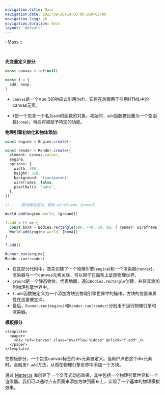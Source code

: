 ```yaml
---
navigation.title: Mass
navigation.date: 2023-09-20T14:00:00.000+08:00
navigation.lang: zh
navigation.duration: 5min
layout: 'default'
---
```


::Mass
::

<br />

**先变量定义部分**:

```typescript
const canvas = ref(null)

const f = {
  add: noop,
}
```

- `canvas`是一个Vue 3的响应式引用(ref)，它将在后面用于引用HTML中的canvas元素。

- `f`是一个包含一个名为`add`的函数的对象。初始时，`add`函数被设置为一个空函数(`noop`)，稍后将被赋予特定的功能。

**物理引擎初始化和物体添加**:

```typescript
const engine = Engine.create()

const render = Render.create({
  element: canvas.value!,
  engine,
  options: {
    width: 400,
    height: 318,
    background: 'transparent',
    wireframes: false,
    pixelRatio: 'auto',
  },
})

// ...（其他属性定义，例如 wireframe、ground）

World.add(engine.world, [ground])

f.add = () => {
  const boxA = Bodies.rectangle(180, -40, 80, 80, { render: wireframe })
  World.add(engine.world, [boxA])
}

f.add()

Runner.run(engine)
Render.run(render)
```

- 在这部分代码中，首先创建了一个物理引擎(`engine`)和一个渲染器(`render`)。渲染器与一个canvas元素关联，可以用于在画布上呈现物理世界。
- `ground`是一个静态物体，代表地面，通过`Bodies.rectangle`创建，并将其添加到物理引擎世界中。
- `f.add`函数被定义为一个添加方块到物理引擎世界中的操作。方块的位置和属性在这里被定义。
- 最后，`Runner.run(engine)`和`Render.run(render)`分别用于运行物理引擎和渲染器。

**模板部分**:

```vue
<template>
  <paper>
    <div ref="canvas" class="overflow-hidden" @click="f.add" />
  </paper>
</template>
```

在模板部分，一个包含canvas标签的div元素被定义。当用户点击这个div元素时，会触发`f.add`方法，从而在物理引擎世界中添加一个方块。

通过 [Matter.js](https://www.npmjs.com/package/matter-js) 库创建了一个交互式动态效果，其中包括一个物理引擎世界和一个渲染器。我们可以通过点击页面来添加方块到画布上，实现了一个基本的物理模拟效果。
